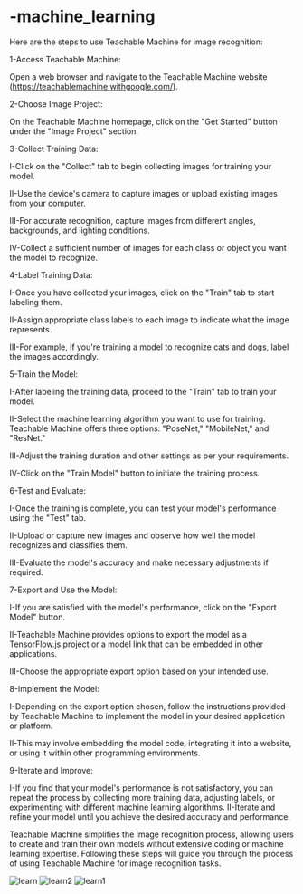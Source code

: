 # -machine_learning

Here are the steps to use Teachable Machine for image recognition:

1-Access Teachable Machine:

  Open a web browser and navigate to the Teachable Machine website (https://teachablemachine.withgoogle.com/).
  
2-Choose Image Project:

  On the Teachable Machine homepage, click on the "Get Started" button under the "Image Project" section.
  
3-Collect Training Data:

  I-Click on the "Collect" tab to begin collecting images for training your model.
   
  II-Use the device's camera to capture images or upload existing images from your computer.
  
  III-For accurate recognition, capture images from different angles, backgrounds, and lighting conditions.
  
  IV-Collect a sufficient number of images for each class or object you want the model to recognize.
  
4-Label Training Data:

   I-Once you have collected your images, click on the "Train" tab to start labeling them.
   
   II-Assign appropriate class labels to each image to indicate what the image represents.
   
   III-For example, if you're training a model to recognize cats and dogs, label the images accordingly.
   
5-Train the Model:

  I-After labeling the training data, proceed to the "Train" tab to train your model.

  II-Select the machine learning algorithm you want to use for training. Teachable Machine offers three options: "PoseNet," "MobileNet," and "ResNet."
  
  III-Adjust the training duration and other settings as per your requirements.
   
  IV-Click on the "Train Model" button to initiate the training process.
   
6-Test and Evaluate:

  I-Once the training is complete, you can test your model's performance using the "Test" tab.
  
  II-Upload or capture new images and observe how well the model recognizes and classifies them.
  
  III-Evaluate the model's accuracy and make necessary adjustments if required.
  
7-Export and Use the Model:

  I-If you are satisfied with the model's performance, click on the "Export Model" button.
  
  II-Teachable Machine provides options to export the model as a TensorFlow.js project or a model link that can be embedded in other applications.
  
  III-Choose the appropriate export option based on your intended use.
  
8-Implement the Model:

  I-Depending on the export option chosen, follow the instructions provided by Teachable Machine to implement the model in your desired application or platform.

  II-This may involve embedding the model code, integrating it into a website, or using it within other programming environments.
  
9-Iterate and Improve:

  I-If you find that your model's performance is not satisfactory, you can repeat the process by collecting more training data, adjusting labels, or experimenting 
   with different machine learning algorithms.
  II-Iterate and refine your model until you achieve the desired accuracy and performance.

 Teachable Machine simplifies the image recognition process, allowing users to create and train their own models without extensive coding or machine learning 
 expertise. Following these steps will guide you through the process of using Teachable Machine for image recognition tasks.

![learn](https://github.com/Memo0302/-machine_learning/assets/92684739/2515e711-6a4a-47f1-9ca5-9187254bb6d0)
![learn2](https://github.com/Memo0302/-machine_learning/assets/92684739/c1496a48-daba-4e0c-8556-25d6855313b2)
![learn1](https://github.com/Memo0302/-machine_learning/assets/92684739/fe25303d-02a2-4f20-9664-887c7aae0899)

